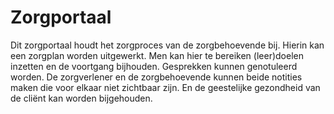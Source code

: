 # Zorgportaal
Dit zorgportaal houdt het zorgproces van de zorgbehoevende bij. Hierin kan een zorgplan worden uitgewerkt. Men kan hier te bereiken (leer)doelen inzetten en de voortgang bijhouden. Gesprekken kunnen genotuleerd worden. De zorgverlener en de zorgbehoevende kunnen beide notities maken die voor elkaar niet zichtbaar zijn. En de geestelijke gezondheid van de cliënt kan worden bijgehouden.
